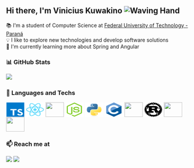 ## Hi there, I'm Vinicius Kuwakino <img src="https://raw.githubusercontent.com/Tarikul-Islam-Anik/Animated-Fluent-Emojis/master/Emojis/Hand%20gestures/Waving%20Hand.png" alt="Waving Hand" width="40" height="40" />

📚 I'm a student of Computer Science at <a href="http://www.utfpr.edu.br">Federal University of Technology - Paraná</a> \
💡 I like to explore new technologies and develop software solutions \
🌱 I'm currently learning more about Spring and Angular

### 📊 GitHub Stats

<div style="display: inline_block" align="left">
    <a href="https://github.com/viniciuskuwakino">
    	<img height="180em" src="https://github-readme-stats-git-masterrstaa-rickstaa.vercel.app/api?username=viniciuskuwakino&show_icons=true&theme=dracula"/>
    </a>
</div>


### 🚀 Languages and Techs

<div style="display: inline_block">
    <img align="center" height="40" width="50" src="https://raw.githubusercontent.com/devicons/devicon/master/icons/typescript/typescript-plain.svg">
    <img align="center" height="40" width="50" src="https://raw.githubusercontent.com/devicons/devicon/master/icons/react/react-original.svg">
    <img align="center" height="40" width="50" src="https://cdn.jsdelivr.net/gh/devicons/devicon/icons/angularjs/angularjs-original.svg">
    <img align="center" height="40" width="50" src="https://raw.githubusercontent.com/devicons/devicon/master/icons/nodejs/nodejs-original.svg">
    <img align="center" height="40" width="50" src="https://raw.githubusercontent.com/devicons/devicon/master/icons/python/python-original.svg">
    <img align="center" height="40" width="50" src="https://raw.githubusercontent.com/devicons/devicon/master/icons/c/c-original.svg">
    <img align="center" height="40" width="50" src="https://cdn.jsdelivr.net/gh/devicons/devicon/icons/cplusplus/cplusplus-original.svg">
    <img align="center" height="40" width="50" src="https://raw.githubusercontent.com/devicons/devicon/master/icons/rust/rust-plain.svg">
    <img align="center" height="40" width="50" src="https://cdn.jsdelivr.net/gh/devicons/devicon/icons/java/java-original.svg">
    <img align="center" height="40" width="50" src="https://cdn.jsdelivr.net/gh/devicons/devicon/icons/spring/spring-original.svg">
</div> 



### 📫 Reach me at

<div>
    <a href="mailto:vikuwakino@gmail.com"><img src="https://img.shields.io/badge/-vikuwakino@gmail.com-D14836?style=flat&logo=Gmail&logoColor=white"/></a>
    <a href="https://www.linkedin.com/in/vinicius-kuwakino/"><img src="https://img.shields.io/badge/-Vinicius%20Kuwakino-0077B5?style=flat&logo=Linkedin&logoColor=white"/></a>
</div>

